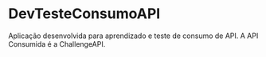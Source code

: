 # DevTesteConsumoAPI
Aplicação desenvolvida para aprendizado e teste de consumo de API. A API Consumida é a ChallengeAPI. 
